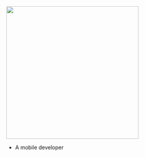 <img src="https://user-images.githubusercontent.com/74828364/210171022-add12993-e5a3-4ac9-8189-38fcf9545a51.gif" width="350" height="350">

<p align="left">
  <ul>
    <li> A mobile developer</li>
  </ul>
</p>


